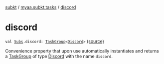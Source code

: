 [subkt](../index.md) / [myaa.subkt.tasks](index.md) / [discord](./discord.md)

# discord

`val `[`Subs`](-subs/index.md)`.discord: `[`TaskGroup`](-task-group/index.md)`<`[`Discord`](-discord/index.md)`>` [(source)](https://github.com/Myaamori/SubKt/blob/0.1.4/src/main/kotlin/myaa/subkt/tasks/discordtask.kt#L515)

Convenience property that upon use automatically instantiates and returns a
[TaskGroup](-task-group/index.md) of type [Discord](-discord/index.md) with the name `discord`.

